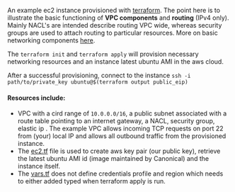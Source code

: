 An example ec2 instance provisioned with [terraform](https://terraform.io).
The point here is to illustrate the basic functioning of **VPC components** and **routing** (IPv4 only).
Mainly NACL's are intended describe routing VPC wide, whereas security groups are used to
attach routing to particular resources. More on basic networking components
[here](https://docs.aws.amazon.com/vpc/latest/userguide/VPC_Networking.html).    

The `terraform init` and `terraform apply` will provision necessary networking resources
and an instance latest ubuntu AMI in the aws cloud.

After a successful provisioning, connect to the instance
`ssh -i path/to/private_key ubuntu@$(terraform output public_eip)`  

#### Resources include:
 - VPC with a cird range of `10.0.0.0/16`, a public subnet associated
 with a route table pointing to an internet gateway, a NACL, security group, elastic ip .
 The example VPC allows incoming TCP requests on port 22 from (your) local IP
 and allows all outbound traffic from the provisioned instance.
 - The [ec2.tf](ec2.tf) file is used to create aws key pair (our public key),
 retrieve the latest ubuntu AMI id (image maintained by Canonical) and the instance itself.
 - The [vars.tf](vars.tf) does not define credentials profile and region which needs to either 
 added typed when terraform apply is run.

